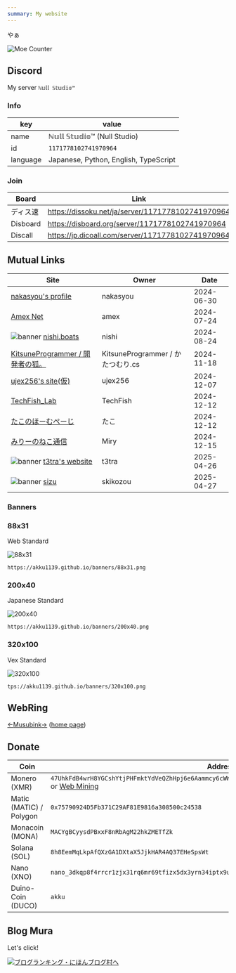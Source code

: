 ```yaml
---
summary: My website
---
```


やぁ

![Moe Counter](https://count.getloli.com/get/@akku1139.github.io?theme=rule34&darkmode=0)


## Discord

My server `ℕ𝕦𝕝𝕝 𝕊𝕥𝕦𝕕𝕚𝕠™`

### Info

key | value
--- | ---
name | ℕ𝕦𝕝𝕝 𝕊𝕥𝕦𝕕𝕚𝕠™ (Null Studio)
id | `1171778102741970964`
language | Japanese, Python, English, TypeScript

### Join

Board | Link
--- | ---
ディス速 | https://dissoku.net/ja/server/1171778102741970964
Disboard | https://disboard.org/server/1171778102741970964
Discall | https://jp.dicoall.com/server/1171778102741970964

## Mutual Links

| Site | Owner | Date |
| ---- | ----- | ---- |
| [nakasyou's profile](https://nakasyou.github.io/) | nakasyou | 2024-06-30 |
| [Amex Net](https://www.ame-x.net/) | amex | 2024-07-24 |
| ![banner](https://nishi.boats/banner.gif) [nishi.boats](https://nishi.boats/) | nishi | 2024-08-24 |
| [KitsuneProgrammer / 開発者の狐。](https://kitsuneprogram.github.io/) | KitsuneProgrammer / かたつむり.cs | 2024-11-18 |
| [ujex256's site(仮)](https://ujr256.com/) | ujex256 | 2024-12-07 |
| [TechFish_Lab](https://sakana11.org/) | TechFish | 2024-12-12 |
| [たこのほーむぺーじ](https://info.takos.jp/) | たこ | 2024-12-12 |
| [みりーのねこ通信](https://miry.jp/) | Miry | 2024-12-15 |
| ![banner](https://t3tra.dev/images/banner_dark.png) [t3tra's website](https://t3tra.dev/) | t3tra | 2025-04-26 |
| ![banner](https://main.skikozou.me/banner.png) [sizu](https://main.skikozou.me/) | skikozou | 2025-04-27 |

### Banners

### 88x31

Web Standard

![88x31](/banners/88x31.png)

`https://akku1139.github.io/banners/88x31.png`

### 200x40

Japanese Standard

![200x40](/banners/200x40.png)

`https://akku1139.github.io/banners/200x40.png`

### 320x100

Vex Standard

![320x100](/banners/320x100.png)

`tps://akku1139.github.io/banners/320x100.png`

## WebRing

[←](https://musubink.fyi/akku/previous)[Musubink](https://musubink.fyi/akku/random)[→](https://musubink.fyi/akku/next) ([home page](https://musubink.fyi/))

## Donate

| Coin | Address |
| --- | --- |
| Monero (XMR) | `47UhkFdB4wrH8YGCshYtjPHFmktYdVeQZhHpj6e6Aammcy6cWWALZWJAybA4xFgk94UXsKGKaZtGSB8QwoHrG7ao7wJ62Xs` <br> or [Web Mining](https://mining-site.pages.dev/) |
| Matic (MATIC) / Polygon | `0x75790924D5Fb371C29AF81E9816a308500c24538` |
| Monacoin (MONA) | `MACYgBCyysdPBxxF8nRbAgM22hkZMETfZk` |
| Solana (SOL) | `8h8EemMqLkpAfQXzGA1DXtaX5JjkHAR4AQ37EHeSpsWt` |
| Nano (XNO) | `nano_3dkqp8f4rrcr1zjx31rq6mr69tfizx5dx3yrn34iptx9u1qiymi4uxb7goxn` |
| Duino-Coin (DUCO) | `akku` |

## Blog Mura

Let's click!

[![ブログランキング・にほんブログ村へ](https://b.blogmura.com/banner-blogmura-landscape.svg)](https://blogmura.com/ranking/in?p_cid=11191815)
